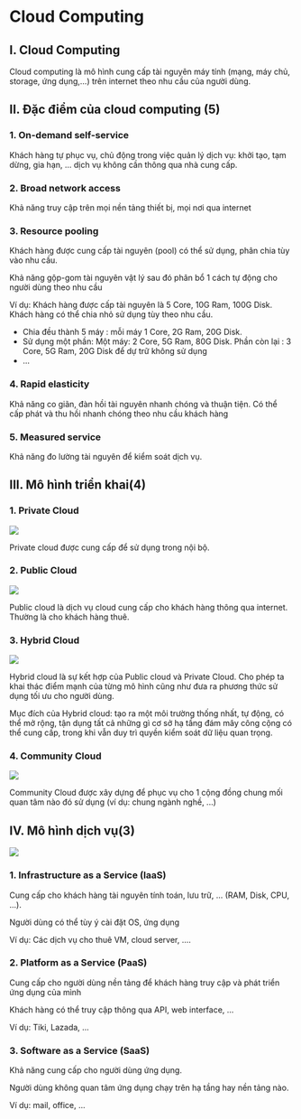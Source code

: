 # Cloud Computing

## I. Cloud Computing
Cloud computing là mô hình cung cấp tài nguyên máy tính (mạng, máy chủ, storage, ứng dụng,...) trên internet theo nhu cầu của người dùng.

## II. Đặc điểm của cloud computing (5)
### 1. On-demand self-service
Khách hàng tự phục vụ, chủ động trong việc quản lý dịch vụ: khởi tạo, tạm dừng, gia hạn, ... dịch vụ không cần thông qua nhà cung cấp.

### 2. Broad network access
Khả năng truy cập trên mọi nền tảng thiết bị, mọi nơi qua internet

### 3. Resource pooling
Khách hàng được cung cấp tài nguyên (pool) có thể sử dụng, phân chia tùy vào nhu cầu.

Khả năng gộp-gom tài nguyên vật lý sau đó phân bổ 1 cách tự động cho người dùng theo nhu cầu

Ví dụ: Khách hàng được cấp tài nguyên là 5 Core, 10G Ram, 100G Disk. Khách hàng có thể chia nhỏ sử dụng tùy theo nhu cầu.
    
- Chia đều thành 5 máy : mỗi máy 1 Core, 2G Ram, 20G Disk.
- Sử dụng một phần: Một máy: 2 Core, 5G Ram, 80G Disk. Phần còn lại : 3 Core, 5G Ram, 20G Disk để dự trữ không sử dụng
- ...

### 4. Rapid elasticity
Khả năng co giãn, đàn hồi tài nguyên nhanh chóng và thuận tiện. Có thể cấp phát và thu hồi nhanh chóng theo nhu cầu khách hàng

### 5. Measured service
Khả năng đo lường tài nguyên để kiểm soát dịch vụ.

## III. Mô hình triển khai(4)
### 1. Private Cloud
<img src="https://i.imgur.com/qzyO7PV.png">

Private cloud được cung cấp để sử dụng trong nội bộ.

### 2. Public Cloud
<img src="https://i.imgur.com/KfgfCqt.png">

Public cloud là dịch vụ cloud cung cấp cho khách hàng thông qua internet. Thường là cho khách hàng thuê.

### 3. Hybrid Cloud
<img src="https://i.imgur.com/RDXj5yZ.png">

Hybrid cloud là sự kết hợp của Public cloud và Private Cloud. Cho phép ta khai thác điểm mạnh của từng mô hình cũng như đưa ra phương thức sử dụng tối ưu cho người dùng.

Mục đích của Hybrid cloud: tạo ra một môi trường thống nhất, tự động, có thể mở rộng, tận dụng tất cả những gì cơ sở hạ tầng đám mây công cộng có thể cung cấp, trong khi vẫn duy trì quyền kiểm soát dữ liệu quan trọng.

### 4. Community Cloud
<img src="https://i.imgur.com/Nplal4E.png">

Community Cloud được xây dựng để phục vụ cho 1 cộng đồng chung mối quan tâm nào đó sử dụng (ví dụ: chung ngành nghề, ...)

## IV. Mô hình dịch vụ(3)
<img src="https://i.imgur.com/NrDikKr.png">

### 1. Infrastructure as a Service (IaaS)
Cung cấp cho khách hàng tài nguyên tính toán, lưu trữ, ... (RAM, Disk, CPU, ...).

Người dùng có thể tùy ý cài đặt OS, ứng dụng

Ví dụ: Các dịch vụ cho thuê VM, cloud server, ....

### 2. Platform as a Service (PaaS)
Cung cấp cho người dùng nền tảng để khách hàng truy cập và phát triển ứng dụng của mình

Khách hàng có thể truy cập thông qua API, web interface, ...

Ví dụ: Tiki, Lazada, ...

### 3. Software as a Service (SaaS)
Khả năng cung cấp cho người dùng ứng dụng.

Người dùng không quan tâm ứng dụng chạy trên hạ tầng hay nền tảng nào.

Ví dụ: mail, office, ...